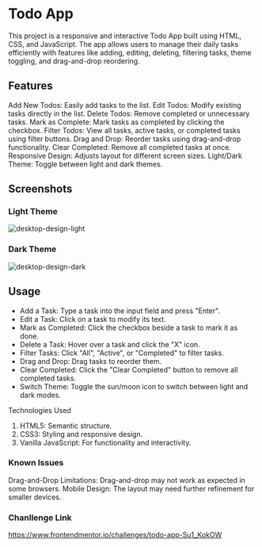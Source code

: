 # Todo App
This project is a responsive and interactive Todo App built using HTML, CSS, and JavaScript. The app allows users to manage their daily tasks efficiently with features like adding, editing, deleting, filtering tasks, theme toggling, and drag-and-drop reordering.

## Features
Add New Todos: Easily add tasks to the list.
Edit Todos: Modify existing tasks directly in the list.
Delete Todos: Remove completed or unnecessary tasks.
Mark as Complete: Mark tasks as completed by clicking the checkbox.
Filter Todos: View all tasks, active tasks, or completed tasks using filter buttons.
Drag and Drop: Reorder tasks using drag-and-drop functionality.
Clear Completed: Remove all completed tasks at once.
Responsive Design: Adjusts layout for different screen sizes.
Light/Dark Theme: Toggle between light and dark themes.

## Screenshots
### Light Theme
![desktop-design-light](https://github.com/user-attachments/assets/d00f55c4-4631-49f8-a5ee-99bbbae5015b)

### Dark Theme
![desktop-design-dark](https://github.com/user-attachments/assets/ae8c5d97-62fb-466c-b56d-8649f97678ea)

## Usage
- Add a Task: Type a task into the input field and press "Enter".
- Edit a Task: Click on a task to modify its text.
- Mark as Completed: Click the checkbox beside a task to mark it as done.
- Delete a Task: Hover over a task and click the "X" icon.
- Filter Tasks: Click "All", "Active", or "Completed" to filter tasks.
- Drag and Drop: Drag tasks to reorder them.
- Clear Completed: Click the "Clear Completed" button to remove all completed tasks.
- Switch Theme: Toggle the sun/moon icon to switch between light and dark modes.

Technologies Used
1. HTML5: Semantic structure.
2. CSS3: Styling and responsive design.
3. Vanilla JavaScript: For functionality and interactivity.

### Known Issues
Drag-and-Drop Limitations: Drag-and-drop may not work as expected in some browsers.
Mobile Design: The layout may need further refinement for smaller devices.

### Chanllenge Link
https://www.frontendmentor.io/challenges/todo-app-Su1_KokOW
